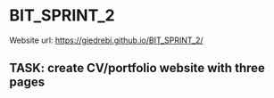 # BIT_SPRINT_2

Website url: https://giedrebi.github.io/BIT_SPRINT_2/ 

## TASK: create CV/portfolio website with three pages

